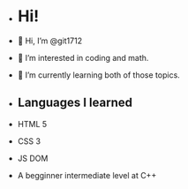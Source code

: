 - <h1> Hi!</h1>
- 👋 Hi, I’m @git1712
- 👀 I’m interested in coding and math.
- 🌱 I’m currently learning both of those topics.

- <h2> Languages I learned</h2>
- HTML 5
- CSS 3
- JS DOM
- A begginner intermediate level at C++
<!---
git1712/git1712 is a ✨ special ✨ repository because its `README.md` (this file) appears on your GitHub profile.
You can click the Preview link to take a look at your changes.
--->
